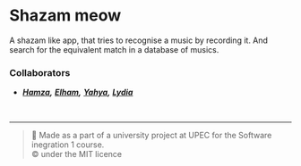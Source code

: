# Shazam meow
A shazam like app, that tries to recognise a music by recording it. And search for the equivalent match in a database of musics.


### Collaborators   
- ***[Hamza](),*** ***[Elham](),***  ***[Yahya](),*** ***[Lydia]()***


<br>  

--- 
> :memo: Made as a part of a university project at UPEC for the Software inegration 1 course.   
> :copyright: under the MIT licence
